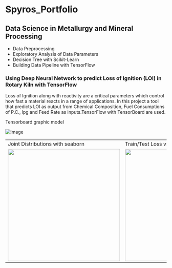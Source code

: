 
# Spyros_Portfolio

## Data Science in Metallurgy and Mineral Processing
* Data Preprocessing
* Exploratory Analysis of Data Parameters
* Decision Tree with Scikit-Learn
* Building Data Pipeline with TensorFlow

### Using Deep Neural Network to predict Loss of Ignition (LOI) in Rotary Kiln with TensorFlow 
  Loss of Ignition along with reactivity are a critical parameters which control how fast a material reacts in a range of applications.
  In this project   a tool that predicts LOI as output  from Chemical Composition, Fuel Consumptions of P.C., lpg and Feed Rate as inputs.TensorFlow with TensorBoard are used.  
 
 Tensorboard graphic model
 
![image](https://user-images.githubusercontent.com/56194024/111066076-d6142400-84c5-11eb-8a63-cd99092393b3.png) 

<table>
  <tr>
     <td>Joint Distributions with seaborn</td>
     <td>Train/Test Loss vs Epochs, MAE vs Epochs</td>
     <td>Exploratory Analysis with seaborn</td>
  </tr>
  <tr>
    <td><img src="https://user-images.githubusercontent.com/56194024/111068834-0c0bd500-84d3-11eb-9934-07064c8e5073.png" width="350"></td>
    <td><img src="https://user-images.githubusercontent.com/56194024/111068596-1c6f8000-84d2-11eb-9b9c-fe66378b4db9.png" width="350"/></td>
    <td><img src="https://user-images.githubusercontent.com/56194024/111068890-41182780-84d3-11eb-915b-8ca6a3ba667d.png" width="350"/></td>
  </tr>
 </table>
